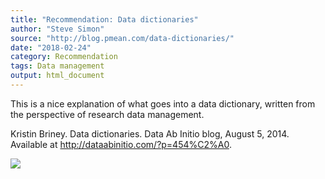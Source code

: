```yaml
---
title: "Recommendation: Data dictionaries"
author: "Steve Simon"
source: "http://blog.pmean.com/data-dictionaries/"
date: "2018-02-24"
category: Recommendation
tags: Data management
output: html_document
---
```


This is a nice explanation of what goes into a data dictionary, written
from the perspective of research data management.

<!---More--->

Kristin Briney. Data dictionaries. Data Ab Initio blog, August 5, 2014.
Available at <http://dataabinitio.com/?p=454%C2%A0>.

![](../../web/images/data-dictionaries01.png)




